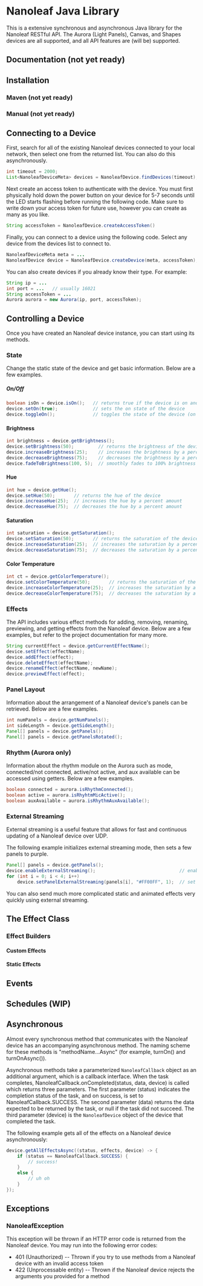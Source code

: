# Nanoleaf Java Library
This is a extensive synchronous and asynchronous Java library for the Nanoleaf RESTful API. The Aurora (Light Panels), Canvas, and Shapes devices are all supported, and all API features are (will be) supported.

## Documentation (not yet ready)

## Installation
### Maven (not yet ready)

### Manual (not yet ready)

## Connecting to a Device
First, search for all of the existing Nanoleaf devices connected to your local network, then select one from the returned list. You can also do this asynchronously.

```Java
int timeout = 2000;
List<NanoleafDeviceMeta> devices = NanoleafDevice.findDevices(timeout);
```

Next create an access token to authenticate with the device. You must first physically hold down the power button on your device for 5-7 seconds until the LED starts flashing before running the following code. Make sure to write down your access token for future use, however you can create as many as you like.
```Java
String accessToken = NanoleafDevice.createAccessToken()
```

Finally, you can connect to a device using the following code. Select any device from the devices list to connect to.
```Java
NanoleafDeviceMeta meta = ...
NanoleafDevice device = NanoleafDevice.createDevice(meta, accessToken);
```

You can also create devices if you already know their type. For example:
```Java
String ip = ...
int port = ...   // usually 16021
String accessToken = ...
Aurora aurora = new Aurora(ip, port, accessToken);
```

## Controlling a Device
Once you have created an Nanoleaf device instance, you can start using its methods.

### State
Change the static state of the device and get basic information. Below are a few examples.

##### On/Off
```Java
boolean isOn = device.isOn();   // returns true if the device is on and false if it is off
device.setOn(true);             // sets the on state of the device
device.toggleOn();              // toggles the state of the device (on -> off, off -> on)
```

#### Brightness
```Java
int brightness = device.getBrightness();
device.setBrightness(50);         // returns the brightness of the device
device.increaseBrightness(25);    // increases the brightness by a percent amount
device.decreaseBrightness(75);    // decreases the brightness by a percent amount
device.fadeToBrightness(100, 5);  // smoothly fades to 100% brightness over a period of 5 seconds
```

#### Hue
```Java
int hue = device.getHue();
device.setHue(50);       // returns the hue of the device
device.increaseHue(25);  // increases the hue by a percent amount
device.decreaseHue(75);  // decreases the hue by a percent amount
```

#### Saturation
```Java
int saturation = device.getSaturation();
device.setSaturation(50);       // returns the saturation of the device
device.increaseSaturation(25);  // increases the saturation by a percent amount
device.decreaseSaturation(75);  // decreases the saturation by a percent amount
```

#### Color Temperature
```Java
int ct = device.getColorTemperature();
device.setColorTemperature(50);       // returns the saturation of the device
device.increaseColorTemperature(25);  // increases the saturation by a percent amount
device.decreaseColorTemperature(75);  // decreases the saturation by a percent amount
```

### Effects
The API includes various effect methods for adding, removing, renaming, previewing, and getting effects from the Nanoleaf device. Below are a few examples, but refer to the project documentation for many more.

```Java
String currentEffect = device.getCurrentEffectName();
device.setEffect(effectName);
device.addEffect(effect);
device.deleteEffect(effectName);
device.renameEffect(effectName, newName);
device.previewEffect(effect);
```

### Panel Layout
Information about the arrangement of a Nanoleaf device's panels can be retrieved. Below are a few examples.
```Java
int numPanels = device.getNumPanels();
int sideLength = device.getSideLength();
Panel[] panels = device.getPanels();
Panel[] panels = device.getPanelsRotated();
```

### Rhythm (Aurora only)
Information about the rhythm module on the Aurora such as mode, connected/not connected, active/not active, and aux available can be accessed using getters. Below are a few examples.

```Java
boolean connected = aurora.isRhythmConnected();
boolean active = aurora.isRhyhtmMicActive();
boolean auxAvailable = aurora.isRhythmAuxAvailable();
```

### External Streaming
External streaming is a useful feature that allows for fast and continuous updating of a Nanoleaf device over UDP.

The following example initializes external streaming mode, then sets a few panels to purple.
```Java
Panel[] panels = device.getPanels();
device.enableExternalStreaming();                               // enable external streaming
for (int i = 0; i < 4; i++)
    device.setPanelExternalStreaming(panels[i], "#FF00FF", 1);  // set a few panels to purple
```

You can also send much more complicated static and animated effects very quickly using external streaming.

## The Effect Class

### Effect Builders

#### Custom Effects

#### Static Effects

## Events

## Schedules (WIP)

## Asynchronous
Almost every synchronous method that communicates with the Nanoleaf device has an accompanying asynchronous method. The naming scheme for these methods is "methodName...Async" (for example, turnOn() and turnOnAsync()).

Asynchronous methods take a parameterized `NanoleafCallback` object as an additional argument, which is a callback interface. When the task completes, NanoleafCallback.onCompleted(status, data, device) is called which returns three parameters. The first parameter (status) indicates the completion status of the task, and on success, is set to NanoleafCallback.SUCCESS. The second parameter (data) returns the data expected to be returned by the task, or null if the task did not succeed. The third parameter (device) is the `NanoleafDevice` object of the device that completed the task.

The following example gets all of the effects on a Nanoleaf device asynchronously:
```Java
device.getAllEffectsAsync((status, effects, device) -> {
    if (status == NanoleafCallback.SUCCESS) {
        // success!
    }
    else {
        // uh oh
    }
});
```

## Exceptions
### NanoleafException
This exception will be thrown if an HTTP error code is returned from the Nanoleaf device. You may run into the following error codes:
- 401 (Unauthorized)  --  Thrown if you try to use methods from a Nanoleaf device with an invalid access token
- 422 (Unprocessable entity)  --  Thrown if the Nanoleaf device rejects the arguments you provided for a method 
